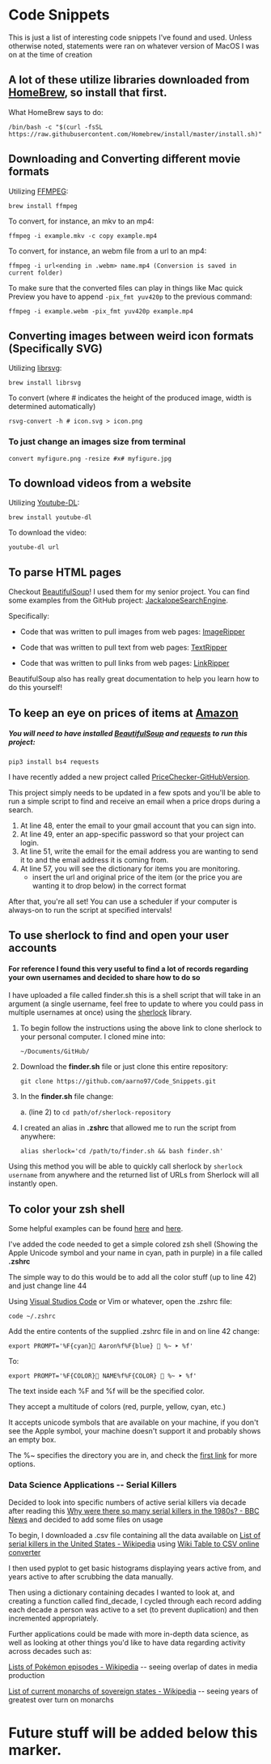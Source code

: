 # Code Snippets
This is just a list of interesting code snippets I've found and used. Unless otherwise noted, statements were ran on whatever version of MacOS I was on at the time of creation

## A lot of these utilize libraries downloaded from [HomeBrew](https://brew.sh), so install that first. 

What HomeBrew says to do: 
``` 
/bin/bash -c "$(curl -fsSL https://raw.githubusercontent.com/Homebrew/install/master/install.sh)" 
```

## Downloading and Converting different movie formats 

Utilizing [FFMPEG](https://www.ffmpeg.org):

```
brew install ffmpeg
```

To convert, for instance, an mkv to an mp4:

```
ffmpeg -i example.mkv -c copy example.mp4
```

To convert, for instance, an webm file from a url to an mp4: 

```
ffmpeg -i url<ending in .webm> name.mp4 (Conversion is saved in current folder)
```

To make sure that the converted files can play in things like Mac quick Preview you have to append `-pix_fmt yuv420p` to the previous command:

```
ffmpeg -i example.webm -pix_fmt yuv420p example.mp4
```

## Converting images between weird icon formats (Specifically SVG)

Utilizing [librsvg](https://en.wikipedia.org/wiki/Librsvg):

```
brew install librsvg
```

To convert (where # indicates the height of the produced image, width is determined automatically) 

```
rsvg-convert -h # icon.svg > icon.png
```

### To just change an images size from terminal 

```
convert myfigure.png -resize #x# myfigure.jpg 
```

## To download videos from a website

Utilizing [Youtube-DL](https://ytdl-org.github.io/youtube-dl/index.html): 

```
brew install youtube-dl
```

To download the video: 

```
youtube-dl url
```

## To parse HTML pages 

Checkout [BeautifulSoup](https://pypi.org/project/beautifulsoup4/)! I used them for my senior project. You can find some examples from the GitHub project: [JackalopeSearchEngine](https://github.com/aarno97/JackalopeSearchEngine). 

Specifically: 

* Code that was written to pull images from web pages: [ImageRipper](https://github.com/aarno97/JackalopeSearchEngine/blob/master/ImageRipper/ImageRipper.py)

* Code that was written to pull text from web pages: [TextRipper](https://github.com/aarno97/JackalopeSearchEngine/blob/master/TextRipper/TextRipper.py)

* Code that was written to pull links from web pages: [LinkRipper](https://github.com/aarno97/JackalopeSearchEngine/blob/master/LinkRipper/LinkRipper.py) 

BeautifulSoup also has really great documentation to help you learn how to do this yourself!

## To keep an eye on prices of items at [Amazon](https://smile.amazon.com)

##### You will need to have installed [BeautifulSoup](https://pypi.org/project/beautifulsoup4/) and [requests](https://requests.readthedocs.io/en/master/) to run this project: 
```
pip3 install bs4 requests
``` 

I have recently added a new project called [PriceChecker-GitHubVersion](https://github.com/aarno97/Code_Snippets/tree/master/PriceChecker-GitHubVersion). 

This project simply needs to be updated in a few spots and you'll be able to run a simple script to find and receive an email when a price drops during a search.

1. At line 48, enter the email to your gmail account that you can sign into. 
2. At line 49, enter an app-specific password so that your project can login. 
3. At line 51, write the email for the email address you are wanting to send it to and the email address it is coming from. 
4. At line 57, you will see the dictionary for items you are monitoring. 
    * insert the url and original price of the item (or the price you are wanting it to drop below) in the correct format

After that, you're all set! You can use a scheduler if your computer is always-on to run the script at specified intervals!  

## To use sherlock to find and open your user accounts

#### For reference I found this very useful to find a lot of records regarding your own usernames and decided to share how to do so 

I have uploaded a file called finder.sh this is a shell script that will take in an argument (a single username, feel free to update to where you could pass in multiple usernames at once) using the [sherlock](https://github.com/sherlock-project/sherlock) library. 

1. To begin follow the instructions using the above link to clone sherlock to your personal computer. I cloned mine into: 

    ```
    ~/Documents/GitHub/
    ```

2. Download the **finder.sh** file or just clone this entire repository: 
    
   ```
   git clone https://github.com/aarno97/Code_Snippets.git
   ```
   
3. In the **finder.sh** file change:
 
    a. (line 2) to `cd path/of/sherlock-repository`
    
4. I created an alias in **.zshrc** that allowed me to run the script from anywhere: 

    ```
   alias sherlock='cd /path/to/finder.sh && bash finder.sh'
   ```

Using this method you will be able to quickly call sherlock by `sherlock username` from anywhere and the returned list of URLs from Sherlock will all instantly open. 

## To color your zsh shell

Some helpful examples can be found [here](https://blog.balthazar-rouberol.com/customizing-your-shell) and [here](https://scriptingosx.com/2019/07/moving-to-zsh-06-customizing-the-zsh-prompt/).

I've added the code needed to get a simple colored zsh shell (Showing the Apple Unicode symbol and your name in cyan, path in purple) in a file called **.zshrc**

The simple way to do this would be to add all the color stuff (up to line 42) and just change line 44

Using [Visual Studios Code](https://code.visualstudio.com) or Vim or whatever, open the .zshrc file:

```
code ~/.zshrc
```

Add the entire contents of the supplied .zshrc file in and on line 42 change: 

```
export PROMPT='%F{cyan} Aaron%f%F{blue} 🏡 %~ ➤ %f'
```

To: 

```
export PROMPT='%F{COLOR} NAME%f%F{COLOR} 🏡 %~ ➤ %f'
```

The text inside each %F and %f will be the specified color. 

They accept a multitude of colors (red, purple, yellow, cyan, etc.)

It accepts unicode symbols that are available on your machine, if you don't see the Apple symbol, your machine doesn't support it and probably shows an empty box. 

The %~ specifies the directory you are in, and check the [first link](https://blog.balthazar-rouberol.com/customizing-your-shell) for more options. 

### Data Science Applications -- Serial Killers

Decided to look into specific numbers of active serial killers via decade after reading this [Why were there so many serial killers in the 1980s? - BBC News](https://www.bbc.com/news/world-us-canada-45324622) and decided to add some files on usage

To begin, I downloaded a .csv file containing all the data available on [List of serial killers in the United States - Wikipedia](https://en.wikipedia.org/wiki/List_of_serial_killers_in_the_United_States) using [Wiki Table to CSV online converter](https://wikitable2csv.ggor.de/)

I then used pyplot to get basic histograms displaying years active from, and years active to after scrubbing the data manually.

Then using a dictionary containing decades I wanted to look at, and creating a function called find_decade, I cycled through each record adding each decade a person was active to a set (to prevent duplication) and then incremented appropriately. 

Further applications could be made with more in-depth data science, as well as looking at other things you'd like to have data regarding activity across decades such as: 

[Lists of Pokémon episodes - Wikipedia](https://en.wikipedia.org/wiki/Lists_of_Pok%C3%A9mon_episodes) -- seeing overlap of dates in media production

[List of current monarchs of sovereign states - Wikipedia](https://en.wikipedia.org/wiki/List_of_current_monarchs_of_sovereign_states) -- seeing years of greatest over turn on monarchs



# Future stuff will be added below this marker. 

